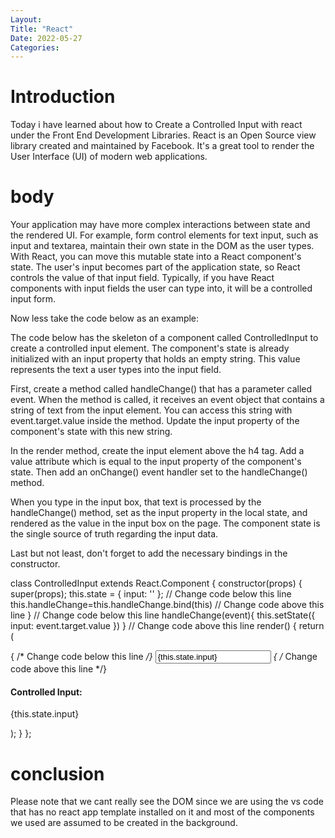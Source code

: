 ```yaml
---
Layout:
Title: "React"
Date: 2022-05-27
Categories:
---
```


# Introduction

Today i have learned about how to Create a Controlled Input
 with react
under the Front End Development Libraries.
React is an Open Source view library created and maintained by Facebook. It's a 
great tool to render the User Interface
(UI) of modern web applications.

# body
Your application may have more complex interactions between state and the rendered UI. For example, form control elements for text input, such as input and textarea, maintain their own state in the DOM as the user types. With React, you can move this mutable state into a React component's state. The user's input becomes part of the application state, so React controls the value of that input field. Typically, if you have React components with input fields the user can type into, it will be a controlled input form.

Now less take the code below as an example:

The code below has the skeleton of a component called ControlledInput to create a controlled input element. The component's state is already initialized with an input property that holds an empty string. This value represents the text a user types into the input field.

First, create a method called handleChange() that has a parameter called event. When the method is called, it receives an event object that contains a string of text from the input element. You can access this string with event.target.value inside the method. Update the input property of the component's state with this new string.

In the render method, create the input element above the h4 tag. Add a value attribute which is equal to the input property of the component's state. Then add an onChange() event handler set to the handleChange() method.

When you type in the input box, that text is processed by the handleChange() method, set as the input property in the local state, and rendered as the value in the input box on the page. The component state is the single source of truth regarding the input data.

Last but not least, don't forget to add the necessary bindings in the constructor.

class ControlledInput extends React.Component {
  constructor(props) {
    super(props);
    this.state = {
      input: ''
    };
    // Change code below this line
this.handleChange=this.handleChange.bind(this)
    // Change code above this line
  }
  // Change code below this line
handleChange(event){
  this.setState({
   input: event.target.value
  })
}
  // Change code above this line
  render() {
    return (
      <div>
        { /* Change code below this line */}
<input type="text" value={this.state.input} onChange={this.handleChange} />
        { /* Change code above this line */}
        <h4>Controlled Input:</h4>
        <p>{this.state.input}</p>
      </div>
    );
  }
};

# conclusion

Please note that  we cant really see the DOM since we are using the 
vs code that has no react app template installed
on it and most of the components we used are assumed to be created in the background.
